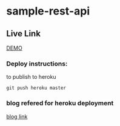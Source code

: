 # sample-rest-api


## Live Link
[DEMO](http://shriramcs.herokuapp.com/)

### Deploy instructions: 

to publish to heroku

```
git push heroku master
```

### blog refered for heroku deployment
[blog link](https://www.freecodecamp.org/news/how-to-deploy-a-node-application-and-database-to-heroku/)